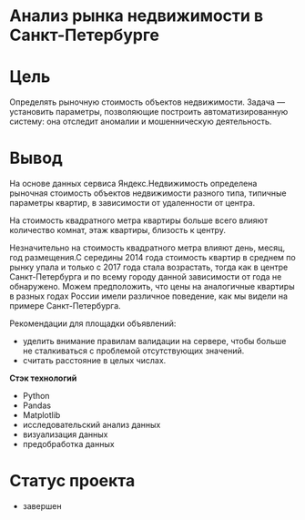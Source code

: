 # Анализ рынка недвижимости в Санкт-Петербурге

# Цель
Определять рыночную стоимость объектов недвижимости. Задача — установить параметры, позволяющие построить автоматизированную систему: она отследит аномалии и мошенническую деятельность.
# Вывод
На основе данных сервиса Яндекс.Недвижимость определена рыночная стоимость
объектов недвижимости разного типа, типичные параметры квартир, в зависимости от
удаленности от центра. 

На стоимость квадратного метра квартиры больше всего влияют количество комнат, этаж квартиры, близость к центру. 

Незначительно на стоимость квадратного метра влияют день, месяц, год размещения.С середины 2014 года стоимость квартир в среднем по рынку упала и только с 2017 года стала возрастать, тогда как в центре Санкт-Петербурга и по всему городу данной зависимости от года не обнаружено. Можем предположить, что цены на аналогичные квартиры в разных годах России имели различное поведение, как мы видели на примере Санкт-Петербурга.

Рекомендации для площадки объявлений:

- уделить внимание правилам валидации на сервере, чтобы больше не сталкиваться с проблемой отсутствующих значений.
- считать расстояние в целых числах.

**Стэк технологий**

- Python
- Pandas
- Matplotlib
- исследовательский анализ данных
- визуализация данных
- предобработка данных

# Статус проекта
- завершен
